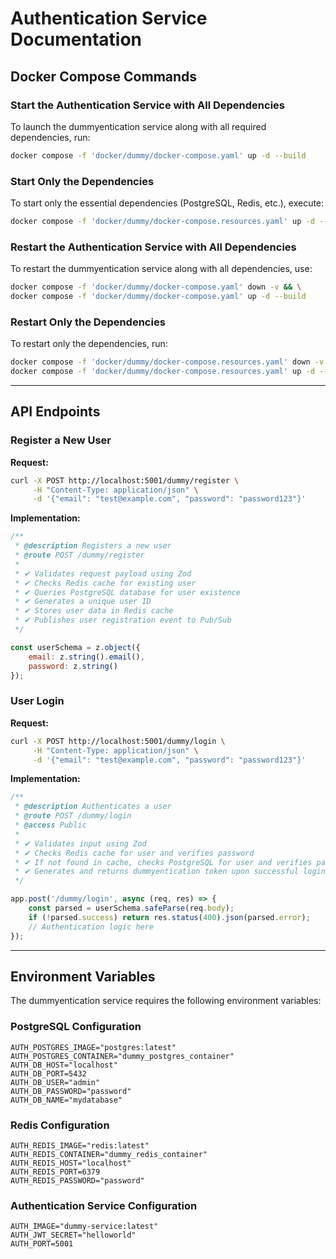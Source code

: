 # Authentication Service Documentation

## Docker Compose Commands

### Start the Authentication Service with All Dependencies
To launch the dummyentication service along with all required dependencies, run:
```sh
docker compose -f 'docker/dummy/docker-compose.yaml' up -d --build
```

### Start Only the Dependencies
To start only the essential dependencies (PostgreSQL, Redis, etc.), execute:
```sh
docker compose -f 'docker/dummy/docker-compose.resources.yaml' up -d --build
```

### Restart the Authentication Service with All Dependencies
To restart the dummyentication service along with all dependencies, use:
```sh
docker compose -f 'docker/dummy/docker-compose.yaml' down -v && \
docker compose -f 'docker/dummy/docker-compose.yaml' up -d --build
```

### Restart Only the Dependencies
To restart only the dependencies, run:
```sh
docker compose -f 'docker/dummy/docker-compose.resources.yaml' down -v && \
docker compose -f 'docker/dummy/docker-compose.resources.yaml' up -d --build
```

---

## API Endpoints

### Register a New User
**Request:**
```sh
curl -X POST http://localhost:5001/dummy/register \
     -H "Content-Type: application/json" \
     -d '{"email": "test@example.com", "password": "password123"}'
```

**Implementation:**
```js
/**
 * @description Registers a new user
 * @route POST /dummy/register
 * 
 * ✔ Validates request payload using Zod
 * ✔ Checks Redis cache for existing user
 * ✔ Queries PostgreSQL database for user existence
 * ✔ Generates a unique user ID
 * ✔ Stores user data in Redis cache
 * ✔ Publishes user registration event to Pub/Sub
 */

const userSchema = z.object({
    email: z.string().email(),
    password: z.string()
});
```

### User Login
**Request:**
```sh
curl -X POST http://localhost:5001/dummy/login \
     -H "Content-Type: application/json" \
     -d '{"email": "test@example.com", "password": "password123"}'
```

**Implementation:**
```js
/**
 * @description Authenticates a user
 * @route POST /dummy/login
 * @access Public
 * 
 * ✔ Validates input using Zod
 * ✔ Checks Redis cache for user and verifies password
 * ✔ If not found in cache, checks PostgreSQL for user and verifies password
 * ✔ Generates and returns dummyentication token upon successful login
 */

app.post('/dummy/login', async (req, res) => {
    const parsed = userSchema.safeParse(req.body);
    if (!parsed.success) return res.status(400).json(parsed.error);
    // Authentication logic here
});
```

---

## Environment Variables
The dummyentication service requires the following environment variables:

### PostgreSQL Configuration
```env
AUTH_POSTGRES_IMAGE="postgres:latest"
AUTH_POSTGRES_CONTAINER="dummy_postgres_container"
AUTH_DB_HOST="localhost"
AUTH_DB_PORT=5432
AUTH_DB_USER="admin"
AUTH_DB_PASSWORD="password"
AUTH_DB_NAME="mydatabase"
```

### Redis Configuration
```env
AUTH_REDIS_IMAGE="redis:latest"
AUTH_REDIS_CONTAINER="dummy_redis_container"
AUTH_REDIS_HOST="localhost"
AUTH_REDIS_PORT=6379
AUTH_REDIS_PASSWORD="password"
```

### Authentication Service Configuration
```env
AUTH_IMAGE="dummy-service:latest"
AUTH_JWT_SECRET="helloworld"
AUTH_PORT=5001
```